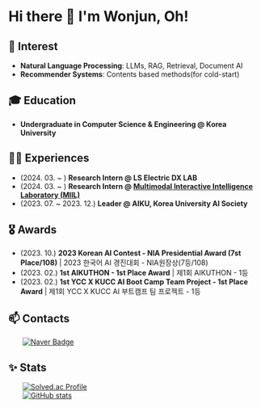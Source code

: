 # Hi there 👋 I'm Wonjun, Oh!

## 🥰 Interest
- **Natural Language Processing**: LLMs, RAG, Retrieval, Document AI
- **Recommender Systems**: Contents based methods(for cold-start)

## 🎓 Education
- **Undergraduate in Computer Science & Engineering @ Korea University**

## 🏃‍♂️ Experiences
- (2024. 03. ~ ) **Research Intern @ LS Electric DX LAB**
- (2024. 03. ~ ) **Research Intern @ [Multimodal Interactive Intelligence Laboratory (MIIL)](https://miil.korea.ac.kr/)**
- (2023. 07. ~ 2023. 12.) **Leader @ AIKU, Korea University AI Society**

## 🎖 Awards
- (2023. 10.) **2023 Korean AI Contest - NIA Presidential Award (7st Place/108)** | 2023 한국어 AI 경진대회 - NIA원장상(7등/108) 
- (2023. 02.) **1st AIKUTHON - 1st Place Award** | 제1회 AIKUTHON - 1등
- (2023. 02.) **1st YCC X KUCC AI Boot Camp Team Project - 1st Place Award** | 제1회 YCC X KUCC AI 부트캠프 팀 프로젝트 - 1등

## 📫 Contacts
&emsp;&emsp;[![Naver Badge](https://img.shields.io/badge/Naver-03C75A?style=for-the-badge&logoColor=white&link=mailto:owj0421@naver.com)](mailto:owj0421@naver.com)

## ✨ Stats
&emsp;&emsp;[![Solved.ac Profile](http://mazassumnida.wtf/api/v2/generate_badge?boj=owj0421)](https://solved.ac/owj0421/)<br>
&emsp;&emsp;[![GitHub stats](https://github-readme-stats.vercel.app/api?username=owj0421)](https://github.com/owj0421/github-readme-stats)
